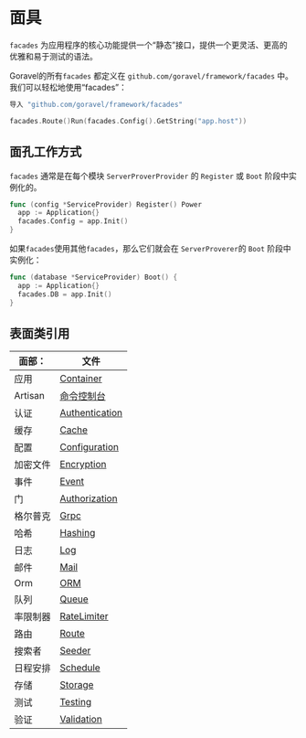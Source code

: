# 面具

`facades` 为应用程序的核心功能提供一个“静态”接口，提供一个更灵活、更高的
优雅和易于测试的语法。

Goravel的所有`facades` 都定义在 `github.com/goravel/framework/facades` 中。 我们可以轻松地使用“facades”：

```go
导入 "github.com/goravel/framework/facades"

facades.Route()Run(facades.Config().GetString("app.host"))
```

## 面孔工作方式

`facades` 通常是在每个模块 `ServerProverProvider` 的 `Register` 或 `Boot` 阶段中实例化的。

```go
func (config *ServiceProvider) Register() Power
  app := Application{}
  facades.Config = app.Init()
}
```

如果`facades`使用其他`facades`，那么它们就会在 `ServerProverer`的 `Boot` 阶段中实例化：

```go
func (database *ServiceProvider) Boot() {
  app := Application{}
  facades.DB = app.Init()
}
```

## 表面类引用

| 面部：     | 文件                                           |
| ------- | -------------------------------------------- |
| 应用      | [Container](../foundation/container)         |
| Artisan | [命令控制台](../advanced/artisan)                 |
| 认证      | [Authentication](../security/authentication) |
| 缓存      | [Cache](../advanced/cache)                   |
| 配置      | [Configuration](../quickstart/configuration) |
| 加密文件    | [Encryption](../security/encryption)         |
| 事件      | [Event](../advanced/events)                  |
| 门       | [Authorization](../security/authorization)   |
| 格尔普克    | [Grpc](../basic/grpc)                        |
| 哈希      | [Hashing](../security/hashing)               |
| 日志      | [Log](../basic/logging)                      |
| 邮件      | [Mail](../advanced/mail)                     |
| Orm     | [ORM](../orm/quickstart)                     |
| 队列      | [Queue](../advanced/queues)                  |
| 率限制器    | [RateLimiter](../basic/routing)              |
| 路由      | [Route](../basic/routing)                    |
| 搜索者     | [Seeder](../orm/seeding)                     |
| 日程安排    | [Schedule](../advanced/schedule)             |
| 存储      | [Storage](../advanced/schedule)              |
| 测试      | [Testing](../testing/quickstart)             |
| 验证      | [Validation](../advanced/schedule)           |
